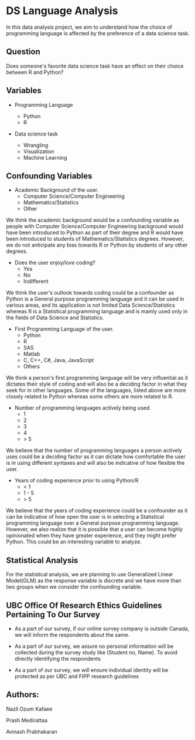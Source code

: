 # DS Language Analysis

In this data analysis project, we aim to understand how the choice of programming language is affected by the preference of a data science task. 

## Question

Does someone's favorite data science task have an effect on their choice between R and Python?

## Variables

* Programming Language
	* Python
	* R

* Data science task
	* Wrangling
	* Visualization
	* Machine Learning


## Confounding Variables

* Academic Background of the user.
    * Computer Science/Computer Engineering
    * Mathematics/Statistics
    * Other

We think the academic background would be a confounding variable as people with Computer Science/Computer Engineering background would have been introduced to Python as part of their degree and R would have been introduced to students of Mathematics/Statistics degrees. However, we do not anticipate any bias towards R or Python by students of any other degrees.

* Does the user enjoy/love coding?
    * Yes
    * No
    * Indifferent

We think the user's outlook towards coding could be a confounder as Python is a General purpose programming language and it can be used in various areas, and its application is not limited Data Science/Statistics whereas R is a Statistical programming language and is mainly used only in the fields of Data Science and Statistics.

* First Programming Language of the user.
    * Python
    * R
    * SAS
    * Matlab
    * C, C++, C#, Java, JavaScript
    * Others

We think a person's first programming language will be very influential as it dictates their style of coding and will also be a deciding factor in what they seek for in other languages. Some of the languages, listed above are more closely related to Python whereas some others are more related to R.  


* Number of programming languages actively being used.
    * 1
    * 2
    * 3
    * 4
    * \> 5

We believe that the number of programming languages a person actively uses could be a deciding factor as it can dictate how comfortable the user is in using different syntaxes and will also be indicative of how flexible the user.

* Years of coding experience prior to using Python/R
    * < 1
    * 1 - 5
    * \> 5

We believe that the years of coding experience could be a confounder as it can be indicative of how open the user is in selecting a Statistical programming language over a General purpose programming language. However, we also realize that it is possible that a user can become highly opinionated when they have greater experience, and they might prefer Python. This could be an interesting variable to analyze.


## Statistical Analysis

For the statistical analysis, we are planning to use Generalized Linear Model(GLM) as the response variable is discrete and we have more than two groups when we consider the confounding variable.


## UBC Office Of Research Ethics Guidelines Pertaining To Our Survey


* As a part of our survey, if our online survey company 
 is outside Canada, we will inform the respondents about the same.


*  As a part of our survey, we assure no personal information will be collected during the survey study like (Student no, Name). To avoid directly identifying the respondents

* As a part of our survey, we will ensure individual identity will be protected as per UBC and FIPP research guidelines


## Authors: 

Nazli Ozum Kafaee

Prash Medirattaa

Avinash Prabhakaran
